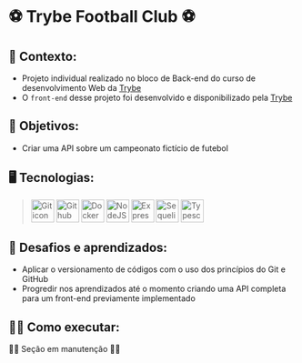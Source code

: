 # ⚽ Trybe Football Club ⚽ #
## 📝 Contexto: 
* Projeto individual realizado no bloco de Back-end do curso de desenvolvimento Web da
<a href="https://www.betrybe.com/">Trybe</a>
* O ``` front-end ``` desse projeto foi desenvolvido e disponibilizado pela
<a href="https://www.betrybe.com/">Trybe</a>
## 🎯 Objetivos: 
* Criar uma API sobre um campeonato fictício de futebol
## 🖥️ Tecnologias:
> <img src="https://cdn.jsdelivr.net/gh/devicons/devicon/icons/git/git-original.svg" height=40 alt="Git icon"/>
> <img src="https://cdn.jsdelivr.net/gh/devicons/devicon/icons/github/github-original.svg" height=40 alt="Github icon"/>
> <img src="https://cdn.jsdelivr.net/gh/devicons/devicon/icons/docker/docker-original.svg" height=40 alt="Docker icon"/>
> <img src="https://cdn.jsdelivr.net/gh/devicons/devicon/icons/nodejs/nodejs-original.svg" height=40 alt="NodeJS icon"/>
> <img src="https://cdn.jsdelivr.net/gh/devicons/devicon/icons/express/express-original.svg" height=40 alt="Express icon"/>
> <img src="https://cdn.jsdelivr.net/gh/devicons/devicon/icons/sequelize/sequelize-original.svg" height=40 alt="Sequelize icon"/>
> <img src="https://cdn.jsdelivr.net/gh/devicons/devicon/icons/typescript/typescript-original.svg" height=40 alt="Typescript icon"/>
## 🧠 Desafios e aprendizados:
* Aplicar o versionamento de códigos com o uso dos princípios do Git e GitHub
* Progredir nos aprendizados até o momento criando uma API completa para um front-end previamente implementado
## 👨‍💻 Como executar:
👷‍♂️ Seção em manutenção 👷‍♂️
